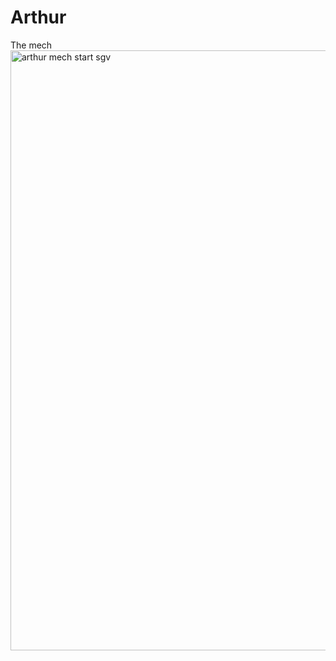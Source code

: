 # Arthur
The mech 
<img width="1200" height="960" alt="arthur mech start sgv" src="https://github.com/user-attachments/assets/0da156bd-4d81-4a9a-9de8-a347ed233788" />
